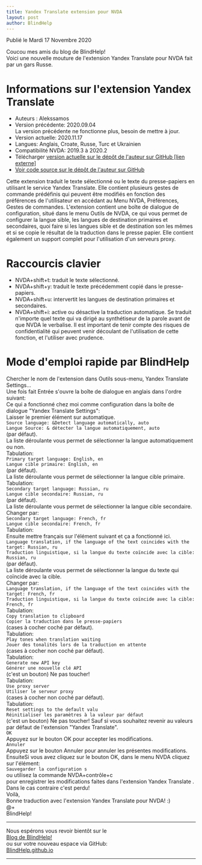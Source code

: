 ```yaml
---
title: Yandex Translate extension pour NVDA
layout: post
author: BlindHelp
---
```


<footer>Publié le Mardi 17 Novembre 2020</footer>


Coucou mes amis du blog de BlindHelp!    
Voici une nouvelle mouture de l'extension Yandex Translate  pour NVDA fait  par un gars Russe.    

# Informations sur l'extension Yandex Translate #

* Auteurs : Alekssamos
* Version précédente: 2020.09.04    
La version précédente ne fonctionne plus, besoin de mettre à jour.    
* Version actuelle: 2020.11.17
* Langues: Anglais, Croate, Russe, Turc et Ukrainien
* Compatibilité NVDA: 2019.3 à 2020.2
* Télécharger [version actuelle sur le dépôt de l'auteur sur GitHub [lien externe]](https://github.com/alekssamos/YandexTranslate/releases/download/v2020.11.17/YandexTranslate-2020.11.17.nvda-addon)
* [Voir code source sur le dépôt de l'auteur sur GitHub](https://github.com/alekssamos/YandexTranslate)

Cette extension traduit le texte sélectionné ou le texte du presse-papiers en utilisant le service Yandex Translate. Elle contient plusieurs gestes de commande prédéfinis qui peuvent être modifiés en fonction des préférences de l'utilisateur en accédant au Menu  NVDA, Préférences, Gestes de commandes. L'extension contient une boîte de dialogue de configuration, situé dans le menu Outils de NVDA, ce qui vous permet de configurer la langue sible, les langues de destination primaires et secondaires, quoi faire si les langues sible et de destination son les mêmes et si se copie le résultat  de la traduction dans le presse papier. Elle contient également un support complet pour l'utilisation d'un serveurs proxy.    

# Raccourcis clavier #

* NVDA+shift+t: traduit le texte sélectionné.
* NVDA+shift+y: traduit le texte précédemment copié dans le presse-papiers.
* NVDA+shift+u: intervertit les langues de destination primaires et secondaires.
* NVDA+shift+i: active ou désactive la traduction automatique.  Se traduit n'importe quel texte qui va dirigé au synthétiseur de la parole avant de que NVDA le verbalise. Il est important de tenir compte des risques de confidentialité qui peuvent venir découlant de l'utilisation de cette fonction, et l'utiliser avec prudence.

# Mode d'emploi rapide par BlindHelp #

Chercher le nom de l'extension dans Outils sous-menu, Yandex Translate Settings...    
Une fois fait Entrée s'ouvre la boîte de dialogue en anglais dans l'ordre suivant:    
Ce qui a fonctionné chez moi comme configuration dans la boîte de dialogue "Yandex Translate Settings":    
Laisser le premier élément sur automatique.    
`Source language: &Detect language automatically, auto`    
`Langue Source: & détecter la langue automatiquement, auto`    
(par défaut).    
La liste déroulante vous permet de sélectionner la langue automatiquement ou non.    
Tabulation:    
`Primary target language: English, en`    
`Langue cible primaire: English, en`    
(par défaut).    
La liste déroulante vous permet de sélectionner la langue cible primaire.    
Tabulation:    
`Secondary target language: Russian, ru`    
`Langue cible secondaire: Russian, ru`    
(par défaut).    
La liste déroulante vous permet de sélectionner la langue cible secondaire.    
Changer par:    
`Secondary target language: French, fr`    
`Langue cible secondaire: French, fr`    
Tabulation:    
Ensuite mettre français sur l'élément suivant et ça a fonctionné ici.    
`Language translation, if the language of the text coincides with the target: Russian, ru`    
`Traduction linguistique, si la langue du texte coïncide avec la cible: Russian, ru`    
(par défaut).    
La liste déroulante vous permet de sélectionner la langue du texte qui coïncide avec la cible.    
Changer par:    
`Language translation, if the language of the text coincides with the target: French, fr`    
`Traduction linguistique, si la langue du texte coïncide avec la cible: French, fr`    
Tabulation:    
`Copy translation to clipboard`    
`Copier la traduction dans le presse-papiers`    
(cases à cocher coché par défaut).    
Tabulation:    
`Play tones when translation waiting`    
`Jouer des tonalités lors de la traduction en attente`    
(cases à cocher non coché par défaut).    
Tabulation:    
`Generate new API key`    
`Générer une nouvelle clé API`    
(c'est un bouton) Ne pas toucher!    
Tabulation:    
`Use proxy server`    
`Utiliser le serveur proxy`    
(cases à cocher non coché par défaut).    
Tabulation:    
`Reset settings to the default valu`    
`Réinitialiser les paramètres à la valeur par défaut`    
(c'est un bouton) Ne pas toucher! Sauf si vous souhaitez revenir au valeurs par défaut de l'extension "Yandex Translate".    
`OK`    
Appuyez sur le bouton OK pour accepter les modifications.    
`Annuler`    
Appuyez sur le bouton Annuler pour  annuler  les présentes modifications.    
EnsuiteSi vous avez cliquez sur le bouton OK, dans le menu NVDA cliquez sur l'élément:    
`Sauvegarder la configuration s`    
ou utilisez la commande NVDA+contrôle+c    
pour enregistrer les modifications faites dans l'extension Yandex Translate .    
Dans le cas contraire c'est perdu!    
Voilà,    
Bonne traduction avec  l'extension Yandex Translate pour NVDA! :)    
@+    
BlindHelp!    

---

Nous espérons vous revoir bientôt sur le      
[Blog de BlindHelp!](http://blindhelp.blogspot.fr/)                    
ou sur  votre nouveau espace via GitHub:                     
[BlindHelp.github.io](https://blindhelp.github.io)                    

---